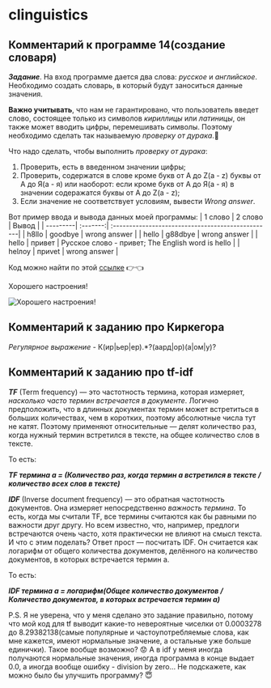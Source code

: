 # clinguistics
## Комментарий к программе 14(создание словаря)
**_Задание_**. На вход программе дается два слова: _русское_ и _английское_. Необходимо создать словарь, в который будут заноситься данные значения.

**Важно учитывать**, что нам не гарантировано, что пользователь введет слово, состоящее только из символов _кириллицы_ или _латиницы_, он также может вводить цифры, перемешивать символы. Поэтому необходимо сделать так называемую _проверку от дурака_.:eyes:

Что надо сделать, чтобы выполнить _проверку от дурака_:
1. Проверить, есть  в введенном значении цифры;
2. Проверить, содержатся в слове кроме букв от A до Z(a - z) буквы от А до Я(а - я) или наоборот: если кроме букв от А до Я(а - я) в значении содеражатся буквы от A до Z(a - z);
3. Если значение не соответствует условиям, вывести _Wrong answer_.

Вот пример ввода и вывода данных моей программы:
| 1 слово  | 2 слово  | Вывод                                             |
| ---------| :-------:| :-------------------------------------------------|
| h8llo    | goodbye  | wrong answer                                      |
| hello    | g88dbye  | wrong answer                                      |
| hello    | привет   | Русское слово - привет; The English word is hello |
| helлоу   | приvet   | wrong answer                                      |
  
Код можно найти по этой [ссылке](https://github.com/asaunina/clinguistics/commit/2a223af4d5eaa9ba54394957deb8d8af4022d8ba) :point_right::point_left:

Хорошего настроения! 

![Хорошего настроения!](https://sun9-26.userapi.com/c855028/v855028059/9a934/ZKeZ9Rua94E.jpg)

## Комментарий к заданию про Киркегора
_Регулярное выражение_ - К(ир|ьер|ер).*?(аард|ор)(а|ом|у)?

## Комментарий к заданию про tf-idf
**_TF_** (Term frequency)  — это частотность термина, которая измеряет, _насколько часто термин встречается в документе_. Логично предположить, что в длинных документах термин может встретиться в больших количествах, чем в коротких, поэтому абсолютные числа тут не катят. Поэтому применяют относительные — делят количество раз, когда нужный термин встретился в тексте, на общее количество слов в тексте.

То есть:

**_TF термина а = (Количество раз, когда термин а встретился в тексте / количество всех слов в тексте)_**

**_IDF_** (Inverse document frequency) — это обратная частотность документов. Она измеряет непосредственно _важность термина_. То есть, когда мы считали TF, все термины считаются как бы равными по важности друг другу. Но всем известно, что, например, предлоги встречаются очень часто, хотя практически не влияют на смысл текста. И что с этим поделать? Ответ прост — посчитать IDF. Он считается как логарифм от общего количества документов, делённого на количество документов, в которых встречается термин а.

То есть:

**_IDF термина а = логарифм(Общее количество документов / Количество документов, в которых встречается термин а)_**

P.S. Я не уверена, что у меня сделано это задание правильно, потому что мой код для tf выводит какие-то невероятные чиселки от 0.0003278 до 8.29382138(самые популярные и частоупотребляемые слова, как мне кажется, имеют нормальные значение, а остальные уже больше единички). Такое вообще возможно? :worried: А в idf у меня иногда получаются нормальные значения, иногда программа в конце выдает 0.0, а иногда вообще ошибку - division by zero... Не подскажете, как можно было бы улучшить программу? :innocent:

